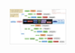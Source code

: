 <p align="center">
  <img src="https://github.com/CosmicScholar/PosterFile/blob/master/coupled.png" width="20%">
</p>